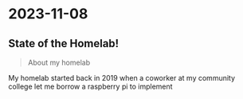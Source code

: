 # 2023-11-08

## State of the Homelab!

> About my homelab

My homelab started back in 2019 when a coworker at my community college let me borrow a raspberry pi to implement 
